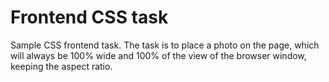 # Frontend CSS task

Sample CSS frontend task. The task is to place a photo on the page, which will always be 100% wide and 100% of the view of the browser window, keeping the aspect ratio.

